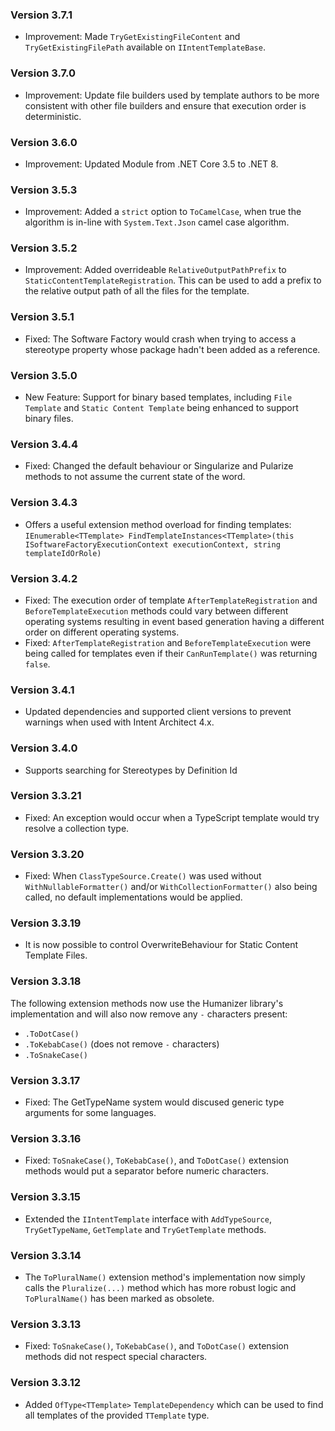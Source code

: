 ### Version 3.7.1

- Improvement: Made `TryGetExistingFileContent` and `TryGetExistingFilePath` available on `IIntentTemplateBase`.

### Version 3.7.0

- Improvement: Update file builders used by template authors to be more consistent with other file builders and ensure that execution order is deterministic.

### Version 3.6.0

- Improvement: Updated Module from .NET Core 3.5 to .NET 8.

### Version 3.5.3

- Improvement: Added a `strict` option to `ToCamelCase`, when true the algorithm is in-line with `System.Text.Json` camel case algorithm.

### Version 3.5.2

- Improvement: Added overrideable `RelativeOutputPathPrefix` to `StaticContentTemplateRegistration`. This can be used to add a prefix to the relative output path of all the files for the template.

### Version 3.5.1

- Fixed: The Software Factory would crash when trying to access a stereotype property whose package hadn't been added as a reference.

### Version 3.5.0

- New Feature: Support for binary based templates, including `File Template` and `Static Content Template` being enhanced to support binary files.

### Version 3.4.4

- Fixed: Changed the default behaviour or Singularize and Pularize methods to not assume the current state of the word.

### Version 3.4.3

- Offers a useful extension method overload for finding templates: `IEnumerable<TTemplate> FindTemplateInstances<TTemplate>(this ISoftwareFactoryExecutionContext executionContext, string templateIdOrRole)`

### Version 3.4.2

- Fixed: The execution order of template `AfterTemplateRegistration` and `BeforeTemplateExecution` methods could vary between different operating systems resulting in event based generation having a different order on different operating systems.
- Fixed: `AfterTemplateRegistration` and `BeforeTemplateExecution` were being called for templates even if their `CanRunTemplate()` was returning `false`.

### Version 3.4.1

- Updated dependencies and supported client versions to prevent warnings when used with Intent Architect 4.x.

### Version 3.4.0

- Supports searching for Stereotypes by Definition Id

### Version 3.3.21

- Fixed: An exception would occur when a TypeScript template would try resolve a collection type.

### Version 3.3.20

- Fixed: When `ClassTypeSource.Create()` was used without `WithNullableFormatter()` and/or `WithCollectionFormatter()` also being called, no default implementations would be applied.

### Version 3.3.19

- It is now possible to control OverwriteBehaviour for Static Content Template Files.

### Version 3.3.18

The following extension methods now use the Humanizer library's implementation and will also now remove any `-` characters present:

- `.ToDotCase()`
- `.ToKebabCase()` (does not remove `-` characters)
- `.ToSnakeCase()`

### Version 3.3.17

- Fixed: The GetTypeName system would discused generic type arguments for some languages.

### Version 3.3.16

- Fixed: `ToSnakeCase()`, `ToKebabCase()`, and `ToDotCase()` extension methods would put a separator before numeric characters.

### Version 3.3.15

- Extended the `IIntentTemplate` interface with `AddTypeSource`, `TryGetTypeName`, `GetTemplate` and `TryGetTemplate` methods.

### Version 3.3.14

- The `ToPluralName()` extension method's implementation now simply calls the `Pluralize(...)` method which has more robust logic and `ToPluralName()` has been marked as obsolete.

### Version 3.3.13

- Fixed: `ToSnakeCase()`, `ToKebabCase()`, and `ToDotCase()` extension methods did not respect special characters.

### Version 3.3.12

- Added `OfType<TTemplate>` `TemplateDependency` which can be used to find all templates of the provided `TTemplate` type.
